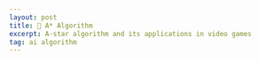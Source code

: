 ```yaml
---
layout: post
title: 🌟 A* Algorithm
excerpt: A-star algorithm and its applications in video games
tag: ai algorithm
---
```

